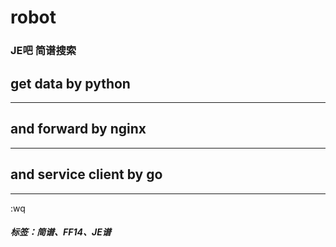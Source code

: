 # robot
### JE吧 简谱搜索
## get data by python
--- 
## and forward by nginx
--- 
## and service client by go
--- 
:wq
##### <i>标签：<span>简谱</span>、<span>FF14</span>、<span>JE谱</span></i>
